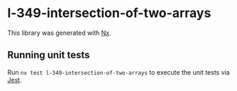 # l-349-intersection-of-two-arrays

This library was generated with [Nx](https://nx.dev).

## Running unit tests

Run `nx test l-349-intersection-of-two-arrays` to execute the unit tests via [Jest](https://jestjs.io).
